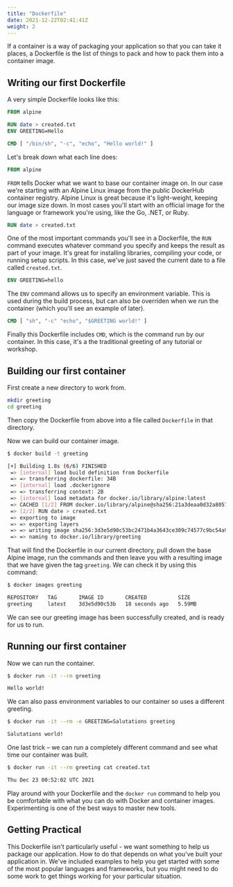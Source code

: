 ```yaml
---
title: "Dockerfile"
date: 2021-12-22T02:41:41Z
weight: 2
---
```


If a container is a way of packaging your application so that you can take it places, a Dockerfile is the list of things to pack and how to pack them into a container image.

## Writing our first Dockerfile

A very simple Dockerfile looks like this:

```Dockerfile
FROM alpine

RUN date > created.txt
ENV GREETING=Hello

CMD [ "/bin/sh", "-c", "echo", "Hello world!" ]

```

Let's break down what each line does:

```Dockerfile
FROM alpine
```

`FROM` tells Docker what we want to base our container image on. In our case we're starting with an Alpine Linux image from the public DockerHub container registry. Alpine Linux is great because it's light-weight, keeping our image size down. In most cases you'll start with an official image for the language or framework you're using, like the Go, .NET, or Ruby.

```Dockerfile
RUN date > created.txt
```

One of the most important commands you'll see in a Dockerfile, the `RUN` command executes whatever command you specify and keeps the result as part of your image. It's great for installing libraries, compiling your code, or running setup scripts. In this case, we've just saved the current date to a file called `created.txt`.

```Dockerfile
ENV GREETING=hello
```

The `ENV` command allows us to specify an environment variable. This is used during the build process, but can also be overriden when we run the container (which you'll see an example of later).

```Dockerfile
CMD [ "sh", "-c" "echo", "$GREETING world!" ]
```

Finally this Dockerfile includes `CMD`, which is the command run by our container. In this case, it's a the traditional greeting of any tutorial or workshop.

## Building our first container

First create a new directory to work from.

```bash
mkdir greeting
cd greeting
```

Then copy the Dockerfile from above into a file called `Dockerfile` in that directory.

Now we can build our container image.

```bash
$ docker build -t greeting

[+] Building 1.8s (6/6) FINISHED
 => [internal] load build definition from Dockerfile                                          0.0s
 => => transferring dockerfile: 34B                                                           0.0s
 => [internal] load .dockerignore                                                             0.0s
 => => transferring context: 2B                                                               0.0s
 => [internal] load metadata for docker.io/library/alpine:latest                              1.3s
 => CACHED [1/2] FROM docker.io/library/alpine@sha256:21a3deaa0d32a8057914f36584b5288d2e5ecc  0.0s
 => [2/2] RUN date > created.txt                                                              0.4s
 => exporting to image                                                                        0.0s
 => => exporting layers                                                                       0.0s
 => => writing image sha256:3d3e5d90c53bc2471b4a3643ce309c74577c9bc54a944009f6223821369ccb0c  0.0s
 => => naming to docker.io/library/greeting                                                   0.0s
```

That will find the Dockerfile in our current directory, pull down the base Alpine image, run the commands and then leave you with a resulting image that we have given the tag `greeting`. We can check it by using this command:

```bash
$ docker images greeting

REPOSITORY   TAG       IMAGE ID       CREATED          SIZE
greeting     latest    3d3e5d90c53b   18 seconds ago   5.59MB
```

We can see our greeting image has been successfully created, and is ready for us to run.

## Running our first container

Now we can run the container.

```bash
$ docker run -it --rm greeting

Hello world!
```

We can also pass environment variables to our container so uses a different greeting.

```bash
$ docker run -it --rm -e GREETING=Salutations greeting

Salutations world!
```

One last trick – we can run a completely different command and see what time our container was built.

```bash
$ docker run -it --rm greeting cat created.txt

Thu Dec 23 00:52:02 UTC 2021
```

Play around with your Dockerfile and the `docker run` command to help you be comfortable with what you can do with Docker and container images. Experimenting is one of the best ways to master new tools.

## Getting Practical

This Dockerfile isn't particularly useful - we want something to help us package our application. How to do that depends on what you've built your application in. We've included examples to help you get started with some of the most popular languages and frameworks, but you might need to do some work to get things working for your particular situation.
